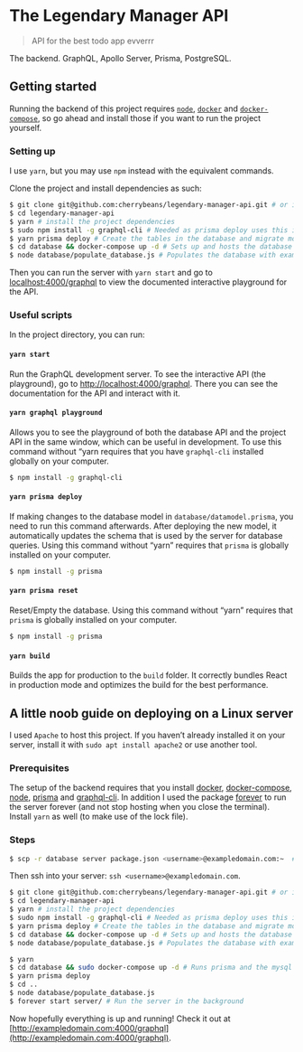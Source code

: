 # The Legendary Manager API

> API for the best todo app evverrr

The backend. GraphQL, Apollo Server, Prisma, PostgreSQL.

## Getting started

Running the backend of this project requires [`node`](https://www.digitalocean.com/community/tutorials/how-to-install-node-js-on-ubuntu-18-04), [`docker`](https://docs.docker.com/install/linux/docker-ce/ubuntu/#install-docker-ce) and [`docker-compose`](https://docs.docker.com/compose/install/), so go ahead and install those if you want to run the project yourself.

### Setting up

I use `yarn`, but you may use `npm` instead with the equivalent commands.

Clone the project and install dependencies as such:

```sh
$ git clone git@github.com:cherrybeans/legendary-manager-api.git # or if not using ssh git clone https://github.com/cherrybeans/legendary-manager-api.git
$ cd legendary-manager-api
$ yarn # install the project dependencies
$ sudo npm install -g graphql-cli # Needed as prisma deploy uses this in a hook
$ yarn prisma deploy # Create the tables in the database and migrate model
$ cd database && docker-compose up -d # Sets up and hosts the database API at http://localhost:4466/
$ node database/populate_database.js # Populates the database with example data
```

Then you can run the server with `yarn start` and go to [localhost:4000/graphql](http://localhost:4000/graphql) to view the documented interactive playground for the API.

### Useful scripts

In the project directory, you can run:

#### `yarn start`

Run the GraphQL development server. To see the interactive API (the playground), go to [http://localhost:4000/graphql](http://localhost:4000/graphql). There you can see the documentation for the API and interact with it.

#### `yarn graphql playground`

Allows you to see the playground of both the database API and the project API in the same window, which can be useful in development. To use this command without “yarn requires that you have `graphql-cli` installed globally on your computer.

```sh
$ npm install -g graphql-cli
```

#### `yarn prisma deploy`

If making changes to the database model in `database/datamodel.prisma`, you need to run this command afterwards. After deploying the new model, it automatically
updates the schema that is used by the server for database queries. Using this command without “yarn” requires that `prisma` is globally installed on your computer.

```sh
$ npm install -g prisma
```

#### `yarn prisma reset`

Reset/Empty the database. Using this command without “yarn” requires that `prisma` is globally installed on your computer.

```sh
$ npm install -g prisma
```

#### `yarn build`

Builds the app for production to the `build` folder. It correctly bundles React in production mode and optimizes the build for the best performance.

## A little noob guide on deploying on a Linux server

I used `Apache` to host this project. If you haven’t already installed it on your server, install it with `sudo apt install apache2` or use another tool.

### Prerequisites

The setup of the backend requires that you install [docker](https://docs.docker.com/install/linux/docker-ce/ubuntu/#install-docker-ce), [docker-compose](https://docs.docker.com/compose/install/), [node](https://www.digitalocean.com/community/tutorials/how-to-install-node-js-on-ubuntu-18-04), [prisma](https://www.prisma.io/with-graphql) and [graphql-cli](https://www.npmjs.com/package/graphql-cli). In addition I used the package [forever](https://www.npmjs.com/package/forever) to run the server forever (and not stop hosting when you close the terminal). Install `yarn` as well (to make use of the lock file).

### Steps

```sh
$ scp -r database server package.json <username>@exampledomain.com:~  # Copies the necessary files for running the backend to the server in your home folder
```

Then ssh into your server: `ssh <username>@exampledomain.com`.

```sh
$ git clone git@github.com:cherrybeans/legendary-manager-api.git # or if not using ssh git clone https://github.com/cherrybeans/legendary-manager-api.git
$ cd legendary-manager-api
$ yarn # install the project dependencies
$ sudo npm install -g graphql-cli # Needed as prisma deploy uses this in a hook
$ yarn prisma deploy # Create the tables in the database and migrate model
$ cd database && docker-compose up -d # Sets up and hosts the database API at http://localhost:4466/
$ node database/populate_database.js # Populates the database with example data
```

```sh
$ yarn
$ cd database && sudo docker-compose up -d # Runs prisma and the mysql database in the background
$ yarn prisma deploy
$ cd ..
$ node database/populate_database.js
$ forever start server/ # Run the server in the background
```

Now hopefully everything is up and running! Check it out at [http://exampledomain.com:4000/graphql](http://exampledomain.com:4000/graphql).

